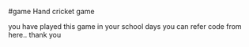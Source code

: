 #game
Hand cricket game 

you have played this game in your school days
you can refer code from here..
thank you
